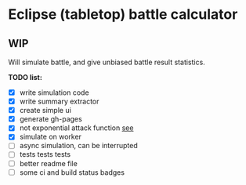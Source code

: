 # Eclipse (tabletop) battle calculator
## WIP

Will simulate battle, and give unbiased battle result statistics.

**TODO list:** 

 * [x] write simulation code
 * [x] write summary extractor
 * [x] create simple ui
 * [x] generate gh-pages
 * [x] not exponential attack function [see](src/battle/attack/calc-attack.ts)
 * [x] simulate on worker
 * [ ] async simulation, can be interrupted
 * [ ] tests tests tests
 * [ ] better readme file
 * [ ] some ci and build status badges
